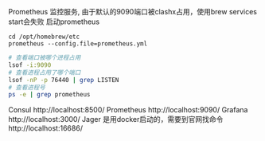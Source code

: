 
Prometheus 监控服务, 由于默认的9090端口被clashx占用，使用brew services start会失败
启动prometheus
```
cd /opt/homebrew/etc
prometheus --config.file=prometheus.yml
```

```bash
# 查看端口被哪个进程占用
lsof -i:9090
# 查看进程占用了哪个端口
lsof -nP -p 76440 | grep LISTEN
# 查看进程号
ps -e | grep prometheus
```

Consul
http://localhost:8500/
Prometheus
http://localhost:9090/
Grafana
http://localhost:3000/
Jager
是用docker启动的，需要到官网找命令
http://localhost:16686/